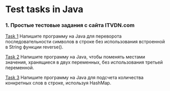 # Test tasks in Java

### 1. Простые тестовые задания с сайта ITVDN.com
[Task 1] 
	Напишите программу на Java для переворота последовательности символов в строке без использования встроенной в String функции reverse().
	
[Task 2]
	Напишите программу на Java, чтобы поменять местами значения, хранящиеся в двух переменных, без использования третьей переменной.

[Task 3]
	Напишите программу на Java для подсчета количества конкретных слов в строке, используя HashMap.


[Task 1]: https://github.com/AntonAgalakov/Test-tasks-in-Java/tree/master/Tasks_from_site_1/Task1/src/ru/ag
[Task 2]: https://github.com/AntonAgalakov/Test-tasks-in-Java/tree/master/Tasks_from_site_1/Task2/src/ru/ag
[Task 3]: https://github.com/AntonAgalakov/Test-tasks-in-Java/tree/master/Tasks_from_site_1/Task3/src/ru/ag
